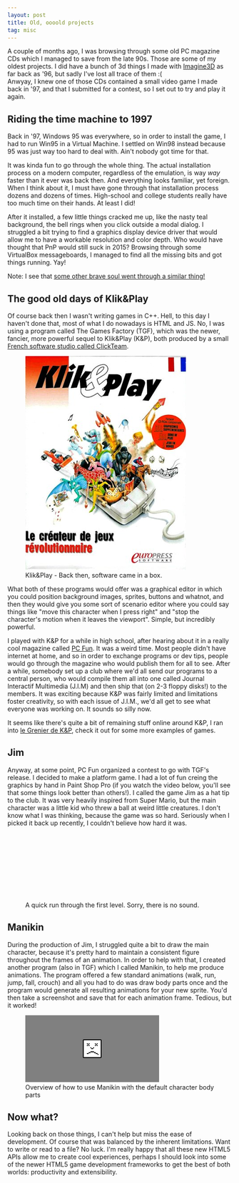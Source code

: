 ```yaml
---
layout: post
title: Old, oooold projects
tag: misc
---
```


A couple of months ago, I was browsing through some old PC magazine CDs which I managed to save from the late 90s. Those are some of my oldest projects. I did have a bunch of 3d things I made with [Imagine3D](https://en.wikipedia.org/wiki/Imagine_(3D_modeling_software)) as far back as '96, but sadly I've lost all trace of them :(<br>
Anwyay, I knew one of those CDs contained a small video game I made back in '97, and that I submitted for a contest, so I set out to try and play it again.

Riding the time machine to 1997
-------------------------------
Back in '97, Windows 95 was everywhere, so in order to install the game, I had to run Win95 in a Virtual Machine. I settled on Win98 instead because 95 was just way too hard to deal with. Ain't nobody got time for that.

It was kinda fun to go through the whole thing. The actual installation process on a modern computer, regardless of the emulation, is way *way* faster than it ever was back then. And everything looks familiar, yet foreign. When I think about it, I must have gone through that installation process dozens and dozens of times. High-school and college students really have too much time on their hands. At least I did!
 
After it installed, a few little things cracked me up, like the nasty teal background, the bell rings when you click outside a modal dialog. I struggled a bit trying to find a graphics display device driver that would allow me to have a workable resolution and color depth. Who would have thought that PnP would still suck in 2015? Browsing through some VirtualBox messageboards, I managed to find all the missing bits and got things running. Yay!

Note: I see that [some other brave soul went through a similar thing!](https://www.youtube.com/watch?v=fMMY5AT9ITM)

The good old days of Klik&Play
------------------------------
Of course back then I wasn't writing games in C++. Hell, to this day I haven't done that, most of what I do nowadays is HTML and JS. No, I was using a program called The Games Factory (TGF), which was the newer, fancier, more powerful sequel to Klik&Play (K&P), both produced by a small [French software studio called ClickTeam](http://www.clickteam.com/about-clickteam). 

<figure class="content-image">
	<img src="../images/2-Oldies/knp.jpg" alt="A copy of the front of the box K&P came in." width="360" height="480" />
	<figcaption>Klik&Play - Back then, software came in a box.</figcaption>
</figure>

What both of these programs would offer was a graphical editor in which you could position background images, sprites, buttons and whatnot, and then they would give you some sort of scenario editor where you could say things like "move this character when I press right" and "stop the character's motion when it leaves the viewport". Simple, but incredibly powerful.

I played with K&P for a while in high school, after hearing about it in a really cool magazine called [PC Fun](http://www.abandonware-magazines.org/affiche_mag.php?mag=71&num=2580&album=oui). It was a weird time. Most people didn't have internet at home, and so in order to exchange programs or dev tips, people would go through the magazine who would publish them for all to see. After a while, somebody set up a club where we'd all send our programs to a central person, who would compile them all into one called Journal Interactif Multimedia (J.I.M) and then ship that (on 2-3 floppy disks!) to the members. It was exciting because K&P was fairly limited and limitations foster creativity, so with each issue of J.I.M., we'd all get to see what everyone was working on. It sounds so silly now.

It seems like there's quite a bit of remaining stuff online around K&P, I ran into [le Grenier de K&P](http://biblioklik.free.fr/LeGrenierDeKNP/LeGrenierDeKNP.htm), check it out for some more examples of games.

Jim
---
Anyway, at some point, PC Fun organized a contest to go with TGF's release. I decided to make a platform game. I had a lot of fun creing the graphics by hand in Paint Shop Pro (if you watch the video below, you'll see that some things look better than others!). I called the game Jim as a hat tip to the club. It was very heavily inspired from Super Mario, but the main character was a little kid who threw a ball at weird little creatures. I don't know what I was thinking, because the game was so hard. Seriously when I picked it back up recently, I couldn't believe how hard it 
was.

<figure class="content-youtube fourbythree">
	<iframe src="https://www.youtube.com/embed/ecVFHTsCt3Q" frameborder="0" allowfullscreen></iframe>
	<figcaption>A quick run through the first level. Sorry, there is no sound.</figcaption>
</figure>

Manikin
-------
During the production of Jim, I struggled quite a bit to draw the main character, because it's pretty hard to maintain a consistent figure throughout the frames of an animation. In order to help with that, I created another program (also in TGF) which I called Manikin, to help me produce animations. The program offered a few standard animations (walk, run, jump, fall, crouch) and all you had to do was draw body parts once and the program would generate all resulting animations for your new sprite. You'd then take a screenshot and save that for each animation frame. Tedious, but it worked!

<figure class="content-youtube fourbythree">
	<iframe src="https://www.youtube.com/embed/z-y0GZhf5kE" frameborder="0" allowfullscreen></iframe>
	<figcaption>Overview of how to use Manikin with the default character body parts</figcaption>
</figure>

Now what?
---------
Looking back on those things, I can't help but miss the ease of development. Of course that was balanced by the inherent limitations. Want to write or read to a file? No luck. I'm really happy that all these new HTML5 APIs allow me to create cool experiences, perhaps I should look into some of the newer HTML5 game development frameworks to get the best of both worlds: productivity and extensibility.




